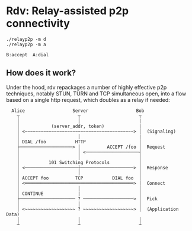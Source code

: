 # Rdv: Relay-assisted p2p connectivity

```
./relayp2p -m d
./relayp2p -m a

B:accept  A:dial 

```

## How does it work?

Under the hood, rdv repackages a number of highly effective p2p techniques, notably
STUN, TURN and TCP simultaneous open, into a flow based on a single http request,
which doubles as a relay if needed:

```
  Alice                  Server                  Bob
    ┬                      ┬                      ┬
    │                      │                      |
    │            (server_addr, token)             |
    │ <~~~~~~~~~~~~~~~~~~~~~~~~~~~~~~~~~~~~~~~~~> │  (Signaling)
    │                      │                      |
    │ DIAL /foo           HTTP                    │
    ├────────────────────> │          ACCEPT /foo │  Request
    │                      │ <────────────────────┤
    │                      │                      │
    │           101 Switching Protocols           │
    │ <────────────────────┼────────────────────> │  Response
    │                      │                      │
    │ ACCEPT foo          TCP           DIAL foo  │
    │ <═════════════════════════════════════════> |  Connect
    │                      │                      │
    │ CONTINUE             |                      │
    ├───────────────────── ? ───────────────────> │  Pick
    │                      │                      │
    │ <~~~~~~~~~~~~~~~~~~~ ? ~~~~~~~~~~~~~~~~~~~> │  (Application Data)
    │                      │                      │
    ┴                      ┴                      ┴
```
